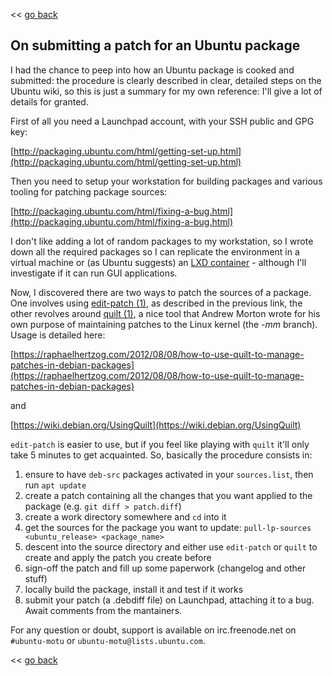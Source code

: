 << [go back](https://apiraino.github.io)

## On submitting a patch for an Ubuntu package

I had the chance to peep into how an Ubuntu package is cooked and submitted: the procedure is clearly described in clear, detailed steps on the Ubuntu wiki, so this is just a summary for my own reference: I'll give a lot of details for granted.

First of all you need a Launchpad account, with your SSH public and GPG key:

[http://packaging.ubuntu.com/html/getting-set-up.html](http://packaging.ubuntu.com/html/getting-set-up.html)

Then you need to setup your workstation for building packages and various tooling for patching package sources:

[http://packaging.ubuntu.com/html/fixing-a-bug.html](http://packaging.ubuntu.com/html/fixing-a-bug.html)

I don't like adding a lot of random packages to my workstation, so I wrote down all the required packages so I can replicate the environment in a virtual machine or (as Ubuntu suggests) an [LXD container](https://help.ubuntu.com/lts/serverguide/lxd.html) - although I'll investigate if it can run GUI applications.

Now, I discovered there are two ways to patch the sources of a package. One involves using [edit-patch (1)](https://manpages.debian.org/stretch/devscripts/edit-patch.1.en.html), as described in the previous link, the other revolves around [quilt (1)](https://manpages.debian.org/stretch/quilt/quilt.1.en.html), a nice tool that Andrew Morton wrote for his own purpose of maintaining patches to the Linux kernel (the _-mm_ branch). Usage is detailed here:

[https://raphaelhertzog.com/2012/08/08/how-to-use-quilt-to-manage-patches-in-debian-packages](https://raphaelhertzog.com/2012/08/08/how-to-use-quilt-to-manage-patches-in-debian-packages)

and

[https://wiki.debian.org/UsingQuilt](https://wiki.debian.org/UsingQuilt)

`edit-patch` is easier to use, but if you feel like playing with `quilt` it'll only take 5 minutes to get acquainted. So, basically the procedure consists in:

1. ensure to have `deb-src` packages activated in your `sources.list`, then run `apt update`
2. create a patch containing all the changes that you want applied to the package (e.g. `git diff > patch.diff`)
3. create a work directory somewhere and `cd` into it
4. get the sources for the package you want to update: `pull-lp-sources <ubuntu_release> <package_name>`
5. descent into the source directory and either use `edit-patch` or `quilt` to create and apply the patch you create before
6. sign-off the patch and fill up some paperwork (changelog and other stuff)
7. locally build the package, install it and test if it works
8. submit your patch (a .debdiff file) on Launchpad, attaching it to a bug. Await comments from the mantainers.

For any question or doubt, support is available on irc.freenode.net on `#ubuntu-motu` or `ubuntu-motu@lists.ubuntu.com`.

<< [go back](https://apiraino.github.io)
